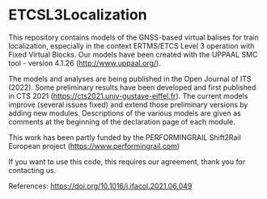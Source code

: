 # ETCSL3Localization

This repository contains models of the GNSS-based virtual balises for train localization, especially in the context ERTMS/ETCS Level 3 operation with Fixed Virtual Blocks. Our models have been created with the UPPAAL SMC tool - version 4.1.26 (http://www.uppaal.org/).

The models and analyses are being published in the Open Journal of ITS (2022). Some preliminary results have been developed and first published in CTS 2021 (https://cts2021.univ-gustave-eiffel.fr). The current models improve (several issues fixed) and extend those preliminary versions by adding new modules. Descriptions of the various models are given as comments at the beginning of the declaration page of each module.

This work has been partly funded by the PERFORMINGRAIL Shift2Rail European project (https://www.performingrail.com)

If you want to use this code, this requires our agreement, thank you for contacting us.

References:
https://doi.org/10.1016/j.ifacol.2021.06.049


